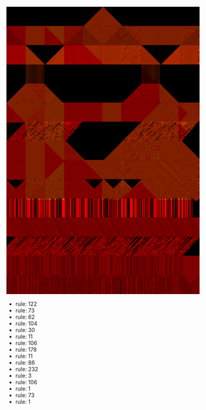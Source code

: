 ![photo](./output.png) 
 * rule: 122
* rule: 73
* rule: 62
* rule: 104
* rule: 30
* rule: 11
* rule: 106
* rule: 178
* rule: 11
* rule: 86
* rule: 232
* rule: 3
* rule: 106
* rule: 1
* rule: 73
* rule: 1
